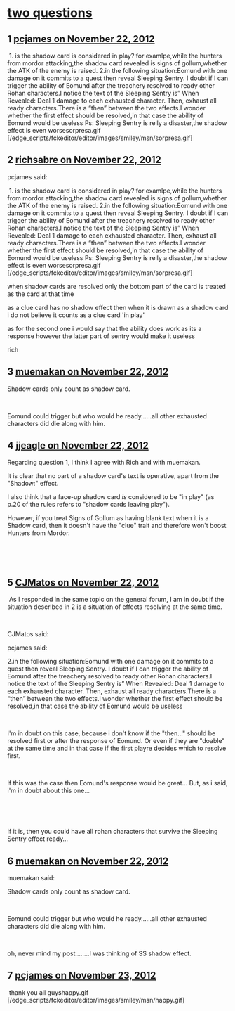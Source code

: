 # [two questions](https://community.fantasyflightgames.com/topic/74620-two-questions/)

## 1 [pcjames on November 22, 2012](https://community.fantasyflightgames.com/topic/74620-two-questions/?do=findComment&comment=726632)

 1. is the shadow card is considered in play? for examlpe,while the hunters from mordor attacking,the shadow card revealed is signs of gollum,whether the ATK of the enemy is raised.
2.in the following situation:Eomund with one damage on it commits to a quest then reveal Sleeping Sentry. I doubt if I can trigger the ability of Eomund after the treachery resolved to ready other Rohan characters.I notice the text of the Sleeping Sentry is” When Revealed: Deal 1 damage to each exhausted character. Then, exhaust all ready characters.There is a “then” between the two effects.I wonder whether the first effect should be resolved,in that case the ability of Eomund would be useless
Ps: Sleeping Sentry is relly a disaster,the shadow effect is even worsesorpresa.gif [/edge_scripts/fckeditor/editor/images/smiley/msn/sorpresa.gif]

## 2 [richsabre on November 22, 2012](https://community.fantasyflightgames.com/topic/74620-two-questions/?do=findComment&comment=726647)

pcjames said:

 1. is the shadow card is considered in play? for examlpe,while the hunters from mordor attacking,the shadow card revealed is signs of gollum,whether the ATK of the enemy is raised.
2.in the following situation:Eomund with one damage on it commits to a quest then reveal Sleeping Sentry. I doubt if I can trigger the ability of Eomund after the treachery resolved to ready other Rohan characters.I notice the text of the Sleeping Sentry is” When Revealed: Deal 1 damage to each exhausted character. Then, exhaust all ready characters.There is a “then” between the two effects.I wonder whether the first effect should be resolved,in that case the ability of Eomund would be useless
Ps: Sleeping Sentry is relly a disaster,the shadow effect is even worsesorpresa.gif [/edge_scripts/fckeditor/editor/images/smiley/msn/sorpresa.gif]



when shadow cards are resolved only the bottom part of the card is treated as the card at that time

as a clue card has no shadow effect then when it is drawn as a shadow card i do not believe it counts as a clue card 'in play'

as for the second one i would say that the ability does work as its a response however the latter part of sentry would make it useless

rich

## 3 [muemakan on November 22, 2012](https://community.fantasyflightgames.com/topic/74620-two-questions/?do=findComment&comment=726656)

Shadow cards only count as shadow card. 

 

Eomund could trigger but who would he ready……all other exhausted characters did die along with him.

## 4 [jjeagle on November 22, 2012](https://community.fantasyflightgames.com/topic/74620-two-questions/?do=findComment&comment=726666)

Regarding question 1, I think I agree with Rich and with muemakan.

It is clear that no part of a shadow card's text is operative, apart from the "Shadow:" effect.

I also think that a face-up shadow card _is_ considered to be "in play" (as p.20 of the rules refers to "shadow cards leaving play").

However, if you treat Signs of Gollum as having blank text when it is a Shadow card, then it doesn't have the "clue" trait and therefore won't boost Hunters from Mordor.

 

 

## 5 [CJMatos on November 22, 2012](https://community.fantasyflightgames.com/topic/74620-two-questions/?do=findComment&comment=726678)

 As I responded in the same topic on the general forum, I am in doubt if the situation described in 2 is a situation of effects resolving at the same time.

 

CJMatos said:


pcjames said:


2.in the following situation:Eomund with one damage on it commits to a quest then reveal Sleeping Sentry. I doubt if I can trigger the ability of Eomund after the treachery resolved to ready other Rohan characters.I notice the text of the Sleeping Sentry is” When Revealed: Deal 1 damage to each exhausted character. Then, exhaust all ready characters.There is a “then” between the two effects.I wonder whether the first effect should be resolved,in that case the ability of Eomund would be useless

 

I'm in doubt on this case, because i don't know if the "then…" should be resolved first or after the response of Eomund. Or even if they are "doable" at the same time and in that case if the first playre decides which to resolve first.

 

If this was the case then Eomund's response would be great… But, as i said, i'm in doubt about this one…

 



 

If it is, then you could have all rohan characters that survive the Sleeping Sentry effect ready…

## 6 [muemakan on November 22, 2012](https://community.fantasyflightgames.com/topic/74620-two-questions/?do=findComment&comment=726693)

muemakan said:

Shadow cards only count as shadow card. 

 

Eomund could trigger but who would he ready……all other exhausted characters did die along with him.



 

oh, never mind my post……..I was thinking of SS shadow effect.

## 7 [pcjames on November 23, 2012](https://community.fantasyflightgames.com/topic/74620-two-questions/?do=findComment&comment=726953)

 thank you all guyshappy.gif [/edge_scripts/fckeditor/editor/images/smiley/msn/happy.gif]

